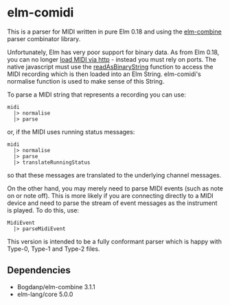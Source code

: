 elm-comidi
===========

This is a parser for MIDI written in pure Elm 0.18 and using the [elm-combine](https://github.com/Bogdanp/elm-combine) parser combinator library.

Unfortunately, Elm has very poor support for binary data.  As from Elm 0.18, you can no longer [load MIDI via http](https://github.com/elm-lang/http/issues/11) - instead you must rely on ports. The native javascript must use the [readAsBinaryString](https://developer.mozilla.org/en-US/docs/Web/API/FileReader/readAsBinaryString) function to access the MIDI recording which is then loaded into an Elm String. elm-comidi's normalise function is used to make sense of this String.

To parse a MIDI string that represents a recording you can use:

    midi
      |> normalise
      |> parse

or, if the MIDI uses running status messages:

    midi
      |> normalise
      |> parse
      |> translateRunningStatus

so that these messages are translated to the underlying channel messages.

On the other hand, you may merely need to parse MIDI events (such as note on or note off). This is more likely if you are connecting directly
to a MIDI device and need to parse the stream of event messages as the instrument is played.  To do this, use:

    MidiEvent
      |> parseMidiEvent


This version is intended to be a fully conformant parser which is happy with Type-0, Type-1 and Type-2 files.

Dependencies
------------

*  Bogdanp/elm-combine  3.1.1
*  elm-lang/core 5.0.0
